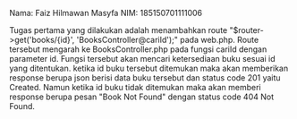 Nama: Faiz Hilmawan Masyfa 
NIM:  185150701111006

Tugas pertama yang dilakukan adalah menambahkan route "$router->get('books/{id}', 'BooksController@cariId');" pada web.php. Route tersebut mengarah ke BooksController.php pada fungsi cariId dengan parameter id. Fungsi tersebut akan mencari ketersediaan buku sesuai id yang ditentukan. ketika id buku tersebut ditemukan maka akan memberikan response berupa json berisi data buku tersebut dan status code 201 yaitu Created. Namun ketika id buku tidak ditemukan maka akan memberi response berupa pesan "Book Not Found" dengan status code 404 Not Found.
